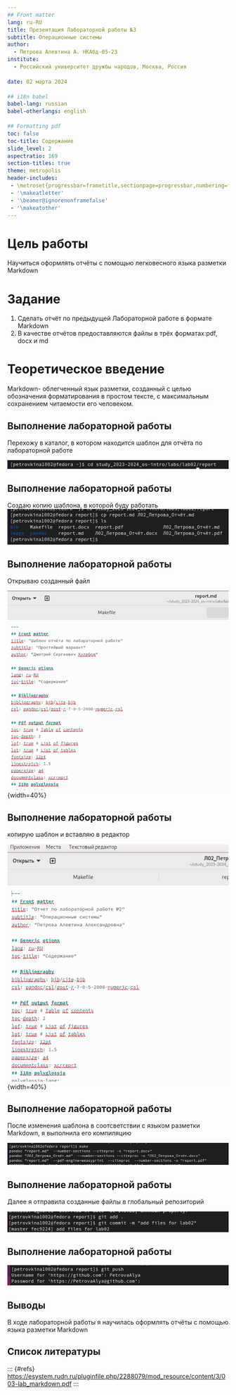 ```yaml
---
## Front matter
lang: ru-RU
title: Презентация Лабораторной работы №3
subtitle: Операционные системы
author:
  - Петрова Алевтина А. НКАбд-05-23
institute:
  - Российский университет дружбы народов, Москва, Россия
  
date: 02 марта 2024

## i18n babel
babel-lang: russian
babel-otherlangs: english

## Formatting pdf
toc: false
toc-title: Содержание
slide_level: 2
aspectratio: 169
section-titles: true
theme: metropolis
header-includes:
 - \metroset{progressbar=frametitle,sectionpage=progressbar,numbering=fraction}
 - '\makeatletter'
 - '\beamer@ignorenonframefalse'
 - '\makeatother'
---
```


# Цель работы

Научиться оформлять отчёты с помощью легковесного языка разметки Markdown

# Задание

1. Сделать отчёт по предыдущей Лабораторной работе в формате Markdown 
2. В качестве отчётов предоставляются файлы в трёх форматах:pdf, docx и md

# Теоретическое введение

Markdown- облегченный язык разметки, созданный с целью обозначения форматирования в простом тексте, с максимальным сохранением читаемости его человеком.



## Выполнение лабораторной работы

Перехожу в каталог, в котором находится шаблон для отчёта по лабораторной работе 

![Перемещение между директориями](image/1.png)

## Выполнение лабораторной работы

Создаю копию шаблона, в которой буду работать 
![ Копирование файла](image/2.png)

## Выполнение лабораторной работы

Открываю созданный файл 

![ Открытие файла с шаблоном](image/3.png){width=40%}

## Выполнение лабораторной работы

копирую шаблон и вставляю в редактор 



![Написание отчёта](image/4.png){width=40%}

## Выполнение лабораторной работы

После изменения шаблона в соотсветствии с языком разметки Markdown, я выполнила его компиляцию 

![Компиляция отчёта](image/5.png)

## Выполнение лабораторной работы

Далее я отправила созданные файлы в глобальный репозиторий 

![Отправка файлов на Git](image/6.png)

## Выполнение лабораторной работы


![Отправка файлов на Git](image/7.png)

## Выводы

В ходе лабораторной работы я научилась оформлять отчёты с помощью языка разметки Markdown

## Список литературы

::: {#refs}
https://esystem.rudn.ru/pluginfile.php/2288079/mod_resource/content/3/003-lab_markdown.pdf
:::

